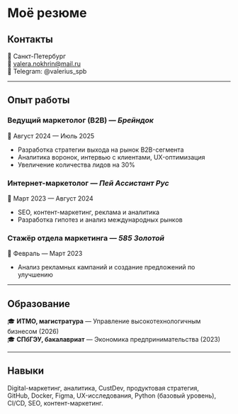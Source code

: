# Моё резюме

## Контакты
📍 Санкт-Петербург  
📧 valera.nokhrin@mail.ru  
💬 Telegram: @valerius_spb

---

## Опыт работы

### **Ведущий маркетолог (B2B)** — *Брейндок*  
📅 Август 2024 — Июль 2025  
- Разработка стратегии выхода на рынок B2B-сегмента  
- Аналитика воронок, интервью с клиентами, UX-оптимизация  
- Увеличение количества лидов на 30%  

### **Интернет-маркетолог** — *Пей Ассистант Рус*  
📅 Март 2023 — Август 2024  
- SEO, контент-маркетинг, реклама и аналитика  
- Разработка гипотез и анализ международных рынков  

### **Стажёр отдела маркетинга** — *585 Золотой*  
📅 Февраль — Март 2023  
- Анализ рекламных кампаний и создание предложений по улучшению  

---

## Образование
🎓 **ИТМО, магистратура** — Управление высокотехнологичным бизнесом (2026)  
🎓 **СПбГЭУ, бакалавриат** — Экономика предпринимательства (2023)

---

## Навыки
Digital-маркетинг, аналитика, CustDev, продуктовая стратегия,  
GitHub, Docker, Figma, UX-исследования, Python (базовый уровень),  
CI/CD, SEO, контент-маркетинг.
